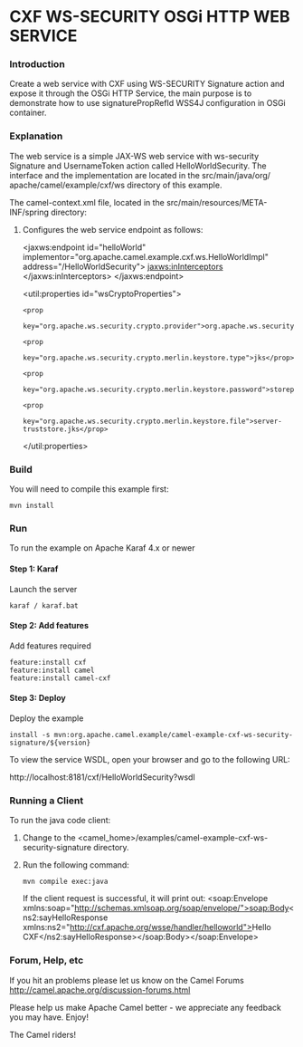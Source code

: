 CXF WS-SECURITY OSGi HTTP WEB SERVICE
=========================

### Introduction

Create a web service with CXF using WS-SECURITY Signature action and expose it through the OSGi HTTP
Service, the main purpose is to demonstrate how to use signaturePropRefId WSS4J configuration in
OSGi container.


### Explanation

The web service is a simple JAX-WS web service with ws-security Signature and UsernameToken action called HelloWorldSecurity. The 
interface and the implementation are located in the src/main/java/org/
apache/camel/example/cxf/ws directory of this example.

The camel-context.xml file, located in the src/main/resources/META-INF/spring
directory:


1. Configures the web service endpoint as follows:

    <jaxws:endpoint id="helloWorld"
        implementor="org.apache.camel.example.cxf.ws.HelloWorldImpl"
        address="/HelloWorldSecurity">
        <jaxws:inInterceptors>
            <bean class="org.apache.cxf.ws.security.wss4j.WSS4JInInterceptor">
                <constructor-arg>
                    <map>
                        <entry key="action" value="UsernameToken Signature"/>
                        <entry key="passwordType" value="PasswordText"/>
                        <entry key="passwordCallbackRef">
                            <ref bean="myPasswordCallback"/>
                        </entry>
                        <entry key="signaturePropRefId" value="wsCryptoProperties"/>
                        <entry key="wsCryptoProperties" value-ref="wsCryptoProperties"/>
                    </map>
                </constructor-arg>
            </bean>
            <bean class="org.apache.cxf.binding.soap.saaj.SAAJInInterceptor" />
        </jaxws:inInterceptors>
    </jaxws:endpoint>
    
    <util:properties id="wsCryptoProperties">

       <prop
            key="org.apache.ws.security.crypto.provider">org.apache.ws.security.components.crypto.Merlin</prop>

       <prop
            key="org.apache.ws.security.crypto.merlin.keystore.type">jks</prop>

       <prop
           key="org.apache.ws.security.crypto.merlin.keystore.password">storepassword</prop>

       <prop
           key="org.apache.ws.security.crypto.merlin.keystore.file">server-truststore.jks</prop>
    </util:properties>

### Build
You will need to compile this example first:

    mvn install

### Run

To run the example on Apache Karaf 4.x or newer

#### Step 1: Karaf

Launch the server

    karaf / karaf.bat

#### Step 2: Add features

Add features required

    feature:install cxf
    feature:install camel
    feature:install camel-cxf

#### Step 3: Deploy

Deploy the example

    install -s mvn:org.apache.camel.example/camel-example-cxf-ws-security-signature/${version}

To view the service WSDL, open your browser and go to the following
URL:

  http://localhost:8181/cxf/HelloWorldSecurity?wsdl


### Running a Client

To run the java code client:

1. Change to the <camel_home>/examples/camel-example-cxf-ws-security-signature
   directory.

2. Run the following command:

   `mvn compile exec:java`

   If the client request is successful, it will print out:
       <soap:Envelope xmlns:soap="http://schemas.xmlsoap.org/soap/envelope/"><soap:Body><ns2:sayHelloResponse xmlns:ns2="http://cxf.apache.org/wsse/handler/helloworld"><return>Hello CXF</return></ns2:sayHelloResponse></soap:Body></soap:Envelope>
       
### Forum, Help, etc

If you hit an problems please let us know on the Camel Forums
	<http://camel.apache.org/discussion-forums.html>

Please help us make Apache Camel better - we appreciate any feedback you may
have.  Enjoy!


The Camel riders!
